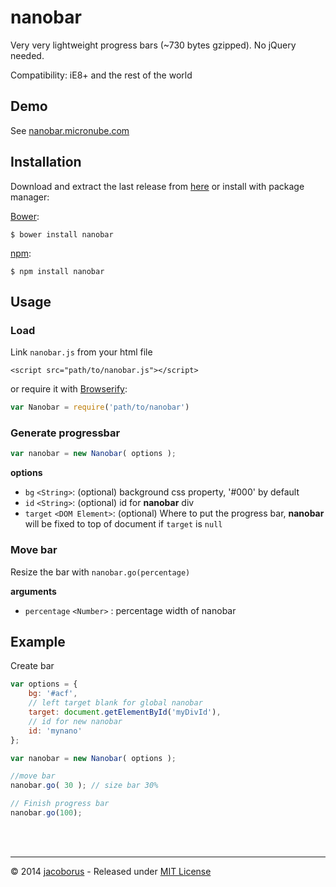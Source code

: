 nanobar
=======

Very very lightweight progress bars (~730 bytes gzipped). No jQuery needed.

Compatibility: iE8+ and the rest of the world

## Demo

See [nanobar.micronube.com](http://nanobar.micronube.com)

## Installation

Download and extract the last release from [here](https://github.com/jacoborus/nanobar/archive/master.zip) or install with package manager:

[Bower](http://bower.io/):

```
$ bower install nanobar
```

[npm](https://www.npmjs.org/package/nanobar):

```
$ npm install nanobar
```


## Usage

### Load

Link `nanobar.js` from your html file

```
<script src="path/to/nanobar.js"></script>
```

or require it with [Browserify](http://browserify.org/):

```js
var Nanobar = require('path/to/nanobar')
```

### Generate progressbar

```js
var nanobar = new Nanobar( options );
```

**options**

- `bg` `<String>`: (optional) background css property, '#000' by default
- `id` `<String>`: (optional) id for **nanobar** div
- `target` `<DOM Element>`: (optional) Where to put the progress bar, **nanobar** will be fixed to top of document if `target` is `null`


### Move bar

Resize the bar with `nanobar.go(percentage)`

**arguments**

- `percentage` `<Number>` : percentage width of nanobar


## Example

Create bar

```js
var options = {
	bg: '#acf',
	// left target blank for global nanobar
	target: document.getElementById('myDivId'),
	// id for new nanobar
	id: 'mynano'
};

var nanobar = new Nanobar( options );

//move bar
nanobar.go( 30 ); // size bar 30%

// Finish progress bar
nanobar.go(100);
```

<br><br>

---

© 2014 [jacoborus](https://github.com/jacoborus) - Released under [MIT License](https://raw.github.com/jacoborus/nanobar/master/LICENSE)
